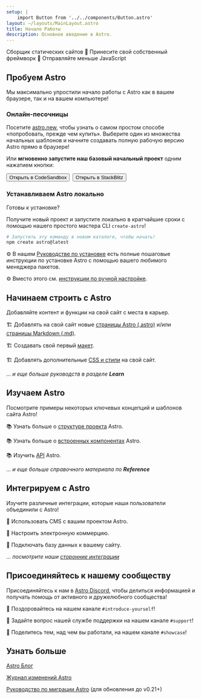 ```yaml
---
setup: |
    import Button from '../../components/Button.astro'
layout: ~/layouts/MainLayout.astro
title: Начало Работы
description: Основное введение в Astro.
---
```


Cборщик статических сайтов  🚀  Принесите свой собственный фреймворк  🚀  Отправляйте меньше JavaScript

## Пробуем Astro

Мы максимально упростили начало работы с Astro как в вашем браузере, так и на вашем компьютере!

### Онлайн-песочницы

Посетите [astro.new](https://astro.new), чтобы узнать о самом простом способе «попробовать, прежде чем купить». Выберите один из множества начальных шаблонов и начните создавать полную рабочую версию Astro прямо в браузере!

Или **мгновенно запустите наш базовый начальный проект** одним нажатием кнопки:

<div style="display: flex; flex-wrap: wrap; gap: 0.5rem;">
    <Button href="https://astro.new/starter?on=codesandbox">Открыть в CodeSandbox</Button>
    <Button href="https://astro.new/starter?on=stackblitz">Открыть в StackBlitz</Button>
</div>

### Устанавливаем Astro локально

Готовы к установке?

Получите новый проект и запустите локально в кратчайшие сроки с помощью нашего простого мастера CLI `create-astro`!

```bash
# Запустить эту команду в новом каталоге, чтобы начать!
npm create astro@latest
```

⚙️ В нашем [Руководстве по установке](/en/install/auto) есть полные пошаговые инструкции по установке Astro с помощью вашего любимого менеджера пакетов.

⚙️ Вместо этого см. [инструкции по ручной настройке](/en/install/manual/).


## Начинаем строить с Astro

Добавляйте контент и функции на свой сайт с места в карьер.

🏗️ Добавлять на свой сайт новые [страницы Astro (.astro)](/en/core-concepts/astro-pages) и/или [страницы Markdown (.md)](/en/guides/markdown-content).

🏗️ Создавать свой первый [макет](/en/core-concepts/layouts).

🏗️ Добавлять дополнительные [CSS и стили](/en/guides/styling) на свой сайт. 

*... и еще больше руководств в разделе **Learn***



## Изучаем Astro

Посмотрите примеры некоторых ключевых концепций и шаблонов сайта Astro!

📚 Узнать больше о [структуре проекта](/en/core-concepts/project-structure) Astro.

📚 Узнать больше о [встроенных компонентах](/en/reference/api-reference/#built-in-components) Astro.

📚 Изучить [API](/en/reference/api-reference) Astro.

*... и еще больше справочного материала по **Reference***

## Интегрируем с Astro

Изучите различные интеграции, которые наши пользователи объединили с Astro!

🧰 Использовать CMS с вашим проектом Astro.

🧰 Настроить электронную коммерцию.

🧰 Подключать базу данных к вашему сайту.

*... посмотрите наши [сторонние интеграции](/en/integrations/integrations)*



## Присоединяйтесь к нашему сообществу

Присоединяйтесь к нам в [Astro Discord](https://astro.build/chat), чтобы делиться информацией и получать помощь от активного и дружелюбного сообщества!

💬 Поздоровайтесь на нашем канале `#introduce-yourself`!

💬 Задайте вопрос нашей службе поддержки на нашем канале `#support`!

💬 Поделитесь тем, над чем вы работали, на нашем канале `#showcase`!


## Узнать больше

[Astro Блог](https://astro.build/blog/)

[Журнал изменений Astro](https://github.com/withastro/astro/blob/main/packages/astro/CHANGELOG.md)

[Руководство по миграции Astro](/en/migrate) (для обновления до v0.21+)
